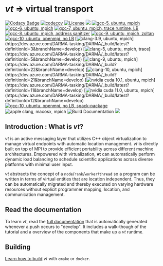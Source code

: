 # *vt* => virtual transport

[![Codacy Badge](https://api.codacy.com/project/badge/Grade/e21fba68df8947ecb9a9c51b5e159e56)](https://www.codacy.com/gh/DARMA-tasking/vt?utm_source=github.com&amp;utm_medium=referral&amp;utm_content=DARMA-tasking/vt&amp;utm_campaign=Badge_Grade)
[![codecov](https://codecov.io/gh/DARMA-tasking/vt/branch/develop/graph/badge.svg)](https://codecov.io/gh/DARMA-tasking/vt)
[![License](https://img.shields.io/badge/License-BSD%203--Clause-orange.svg)](https://opensource.org/licenses/BSD-3-Clause)
![](https://github.com/DARMA-tasking/vt/workflows/Docker%20Image%20CI/badge.svg)
[![gcc-5, ubuntu, mpich](https://dev.azure.com/DARMA-tasking/DARMA/_apis/build/status/PR%20tests%20(gcc-5%2C%20ubuntu%2C%20mpich)?branchName=develop&Label=(gcc-5%2C%20ubuntu%2C%20mpich))](https://dev.azure.com/DARMA-tasking/DARMA/_build/latest?definitionId=2&branchName=develop)
[![gcc-6, ubuntu, mpich](https://dev.azure.com/DARMA-tasking/DARMA/_apis/build/status/PR%20tests%20(gcc-6%2C%20ubuntu%2C%20mpich)?branchName=develop&Label=(gcc-6%2C%20ubuntu%2C%20mpich))](https://dev.azure.com/DARMA-tasking/DARMA/_build/latest?definitionId=7&branchName=develop)
[![gcc-7, ubuntu, mpich, trace runtime, LB](https://dev.azure.com/DARMA-tasking/DARMA/_apis/build/status/PR%20tests%20(gcc-7%2C%20ubuntu%2C%20mpich%2C%20trace%20runtime%2C%20LB)?branchName=develop&Label=(gcc-7%2C%20ubuntu%2C%20mpich%2C%20trace%20runtime%2C%20LB))](https://dev.azure.com/DARMA-tasking/DARMA/_build/latest?definitionId=8&branchName=develop)
[![gcc-8, ubuntu, mpich, address sanitizer](https://dev.azure.com/DARMA-tasking/DARMA/_apis/build/status/PR%20tests%20(gcc-8%2C%20ubuntu%2C%20mpich%2C%20address%20sanitizer)?branchName=develop&Label=(gcc-8%2C%20ubuntu%2C%20mpich%2C%20address%20sanitizer))](https://dev.azure.com/DARMA-tasking/DARMA/_build/latest?definitionId=9&branchName=develop)
[![gcc-9, ubuntu, mpich, zoltan](https://dev.azure.com/DARMA-tasking/DARMA/_apis/build/status/PR%20tests%20(gcc-9%2C%20ubuntu%2C%20mpich%2C%20zoltan)?branchName=develop&Label=(gcc-9%2C%20ubuntu%2C%20mpich%2C%20zoltan))](https://dev.azure.com/DARMA-tasking/DARMA/_build/latest?definitionId=10&branchName=develop)
[![gcc-10, ubuntu, openmpi, no LB](https://dev.azure.com/DARMA-tasking/DARMA/_apis/build/status/PR%20tests%20(gcc-10%2C%20ubuntu%2C%20openmpi%2C%20no%20LB)?branchName=develop&Label=(gcc-10%2C%20ubuntu%2C%20openmpi%2C%20no%20LB))](https://dev.azure.com/DARMA-tasking/DARMA/_build/latest?definitionId=4&branchName=develop)
[![clang-3.9, ubuntu, mpich](https://dev.azure.com/DARMA-tasking/DARMA/_apis/build/status/PR%20tests%20(clang-3.9%2C%20ubuntu%2C%20mpich)?branchName=develop&Label=(clang-3.9%2C%20ubuntu%2C%20mpich))](https://dev.azure.com/DARMA-tasking/DARMA/_build/latest?definitionId=3&branchName=develop)
[![clang-5, ubuntu, mpich, trace](https://dev.azure.com/DARMA-tasking/DARMA/_apis/build/status/PR%20tests%20(clang-5.0%2C%20ubuntu%2C%20mpich)?branchName=develop&Label=(clang-5.0%2C%20ubuntu%2C%20mpich))](https://dev.azure.com/DARMA-tasking/DARMA/_build/latest?definitionId=5&branchName=develop)
[![clang-9, ubuntu, mpich](https://dev.azure.com/DARMA-tasking/DARMA/_apis/build/status/PR%20tests%20(clang-9%2C%20ubuntu%2C%20mpich)?branchName=develop&Label=(clang-9.0%2C%20ubuntu%2C%20mpich))](https://dev.azure.com/DARMA-tasking/DARMA/_build?definitionId=22&branchName=develop)
[![clang-10, ubuntu, mpich](https://dev.azure.com/DARMA-tasking/DARMA/_apis/build/status/PR%20tests%20(clang-10%2C%20ubuntu%2C%20mpich)?branchName=develop&Label=(clang-10.0%2C%20ubuntu%2C%20mpich))](https://dev.azure.com/DARMA-tasking/DARMA/_build?definitionId=21&branchName=develop)
[![nvidia cuda 10.1, ubuntu, mpich](https://dev.azure.com/DARMA-tasking/DARMA/_apis/build/status/PR%20tests%20(nvidia%20cuda%2010.1%2C%20ubuntu%2C%20mpich)?branchName=develop&Label=(nvidia%20cuda%2010.1%2C%20ubuntu%2C%20mpich))](https://dev.azure.com/DARMA-tasking/DARMA/_build/latest?definitionId=11&branchName=develop)
[![nvidia cuda 11.0, ubuntu, mpich](https://dev.azure.com/DARMA-tasking/DARMA/_apis/build/status/PR%20tests%20(nvidia%20cuda%2011.0%2C%20ubuntu%2C%20mpich)?branchName=develop&Label=(nvidia%20cuda%2011.0%2C%20ubuntu%2C%20mpich))](https://dev.azure.com/DARMA-tasking/DARMA/_build/latest?definitionId=12&branchName=develop)
[![gcc-10, ubuntu, openmpi, no LB, spack-package](https://dev.azure.com/DARMA-tasking/DARMA/_apis/build/status/PR%20tests%20spack-package%20(gcc-10%2C%20ubuntu%2C%20openmpi%2C%20no%20LB%2C%20spack-package)?branchName=develop&Label=(gcc-10%2C%20ubuntu%2C%20openmpi%2C%20no%20LB%2C%20spack-package))](https://dev.azure.com/DARMA-tasking/DARMA/_build/latest?definitionId=20&branchName=develop)
![apple clang, macosx, mpich](https://github.com/DARMA-tasking/vt/workflows/PR%20tests%20(clang-8,%20macosx,%20mpich)/badge.svg?branch=develop)
![Build Documentation](https://github.com/DARMA-tasking/vt/workflows/Build%20Documentation/badge.svg?branch=develop)
[![](https://github.com/DARMA-tasking/vt/wiki/build_stats/build_status_badge.svg)](https://github.com/DARMA-tasking/vt/wiki/Build-Stats)

## Introduction : What is *vt*?

*vt* is an active messaging layer that utilizes C++ object virtualization to
manage virtual endpoints with automatic location management. *vt* is directly
built on top of MPI to provide efficient portability across different machine
architectures. Empowered with virtualization, **vt** can automatically perform
dynamic load balancing to schedule scientific applications across diverse
platforms with minimal user input.

*vt* abstracts the concept of a `node`/`rank`/`worker`/`thread` so a program can
be written in terms of virtual entities that are location independent. Thus,
they can be automatically migrated and thereby executed on varying hardware
resources without explicit programmer mapping, location, and communication
management.

## Read the documentation

To learn *vt*, read the [full
documentation](https://darma-tasking.github.io/docs/html/index.html) that is
automatically generated whenever a push occurs to "develop". It includes a
walk-though of the tutorial and a overview of the components that make up a *vt*
runtime.

## Building

[Learn how to build](https://darma-tasking.github.io/docs/html/vt-build.html)
*vt* with `cmake` or `docker`.
